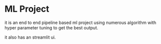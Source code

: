 # ML Project

it is an end to end pipeline based ml project using numerous algorithm with hyper parameter tuning to get the best output.

it also has an streamlit ui.
